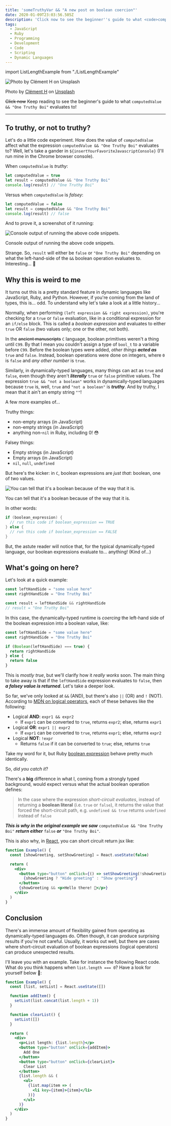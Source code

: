 ```yaml
---
title: 'someTruthyVar && "A new post on boolean coercion"'
date: 2020-01-09T23:03:56.505Z
description: 'Click now to see the beginner''s guide to what <code>computedValue && "One Truthy Boi"</code> evaluates to!'
tags:
  - JavaScript
  - Ruby
  - Programming
  - Development
  - Code
  - Scripting
  - Dynamic Languages
---
```


import ListLengthExample from "./ListLengthExample"

![Photo by Clément H on Unsplash](./hero-image.jpg)

<figcaption>
  Photo by <a href="https://unsplash.com/@clemhlrdt">Clément H</a> on <a href="https://unsplash.com/s/photos/javascript-plant">Unsplash</a>
</figcaption>

~~Click now~~ Keep reading to see the beginner's guide to what `computedValue && "One Truthy Boi"` evaluates to!

---

## To truthy, or not to truthy?

Let's do a little code experiment.
How does the value of `computedValue` affect what the expression `computedValue && "One Truthy Boi"` evaluates to?
Well, let's take a gander in `${insertYourFavoriteJavascriptConsole}` (I'll run mine in the Chrome browser console).

When `computedValue` is _truthy_:

```js
let computedValue = true
let result = computedValue && "One Truthy Boi"
console.log(result) // "One Truthy Boi"
```

Versus when `computedValue` is _falsey_:

```js
let computedValue = false
let result = computedValue && "One Truthy Boi"
console.log(result) // false
```

And to prove it, a screenshot of it running:

![Console output of running the above code snippets.](./console-output.png)

<figcaption>
  Console output of running the above code snippets.
</figcaption>

Strange.
So, `result` will either be `false` or `"One Truthy Boi"` depending on what the left-hand-side of the `&&` boolean operation evaluates to.
Interesting... 🤔

## Why this is weird to me

It turns out this is a pretty standard feature in dynamic languages like JavaScript, Ruby, and Python.
However, if you're coming from the land of types, this is... odd.
To understand why let's take a look at a little history...

Normally, when performing `(left expression && right expression)`, you're checking for a `true` or `false` evaluation, like in a conditional expression for an `if/else` block.
This is called a _boolean expression_ and evaluates to either `true` OR `false` (two values only; one or the other, not both).

In the ~~ancient manuscripts~~ `C` language, boolean primitives weren't a thing until `C99`.
By that I mean you couldn't assign a type of `bool_t` to a variable before `C99`.
Before the boolean types were added, _other things_ **_acted as_** `true` and `false`.
Instead, boolean operations were done on integers, where `0` is `false` and _any other number_ is `true`.

Similarly, in dynamically-typed languages, many things can act as `true` and `false`, even though they aren't **_literally_** `true` or `false` primitive values.
The expression `true && "not a boolean"` works in dynamically-typed languages because `true` is, well, `true` and `"not a boolean"` is **_truthy_**.
And by truthy, I mean that it ain't an empty string `""`!

A few more examples of...

Truthy things:

- non-empty arrays (in JavaScript)
- non-empty strings (in JavaScript)
- anything non-`nil` in Ruby, including 0! 😳

Falsey things:

- Empty strings (in JavaScript)
- Empty arrays (in JavaScript)
- `nil`, `null`, `undefined`

But here's the kicker: in `C`, boolean expressions are _just that_: boolean, one of two values.

![You can tell that it's a boolean because of the way that it is.](./boolean.png)

<figcaption>
  You can tell that it's a boolean because of the way that it is.
</figcaption>

In other words:

```c
if (boolean_expression) {
  // run this code if boolean_expression == TRUE
} else {
  // run this code if boolean_expression == FALSE
}
```

But, the astute reader will notice that, for the typical dynamically-typed language, our boolean expressions evaluate to... anything! (Kind of...)

## What's going on here?

Let's look at a quick example:

```js
const leftHandSide = "some value here"
const rightHandSide = "One Truthy Boi"

const result = leftHandSide && rightHandSide
// result = "One Truthy Boi"
```

In this case, the dynamically-typed runtime is _coercing_ the left-hand side of the boolean expression into a boolean value, like:

```js
const leftHandSide = "some value here"
const rightHandSide = "One Truthy Boi"

if (Boolean(leftHandSide) === true) {
  return rightHandSide
} else {
  return false
}
```

This is _mostly true_, but we'll clarify how it _really works_ soon.
The main thing to take away is that if the `leftHandSide` expression evaluates to `false`, then **_a falsey value is returned_**.
Let's take a deeper look.

So far, we've only looked at `&&` (AND), but there's also `||` (OR) and `!` (NOT).
According to [MDN on logical operators](https://developer.mozilla.org/en-US/docs/Web/JavaScript/Reference/Operators/Logical_Operators#Description), each of these behaves like the following:

- Logical **AND**: `expr1 && expr2`
  - If `expr1` can be converted to `true`, returns `expr2`; else, returns `expr1`
- Logical **OR**: `expr1 || expr2`
  - If `expr1` can be converted to `true`, returns `expr1`; else, returns `expr2`
- Logical **NOT**: `!expr`
  - Returns `false` if it can be converted to `true`; else, returns `true`

Take my word for it, but Ruby [boolean expression](http://ruby-doc.com/docs/ProgrammingRuby/html/tut_expressions.html#UF) behave pretty much identically.

So, _did you catch it_?

There's a **big** difference in what I, coming from a strongly typed background, would expect versus what the actual boolean operation defines:

> In the case where the expression _short-circuit evaluates_, instead of returning a **boolean literal** (i.e. `true` or `false`), it returns the value that forced the short-circuit path, e.g. `undefined && true` returns `undefined` instead of `false`

**_This is why in the original example we saw_** `computedValue && "One Truthy Boi"` **_return either_** `false` **_or_** `"One Truthy Boi"`.

This is also why, in [React](https://reactjs.org/docs/conditional-rendering.html#inline-if-with-logical--operator), you can short circuit return jsx like:

```jsx
function Example() {
  const [showGreeting, setShowGreeting] = React.useState(false)

  return (
    <div>
      <button type="button" onClick={() => setShowGreeting(!showGreeting)}>
        {showGreeting ? "Hide greeting" : "Show greeting"}
      </button>
      {showGreeting && <p>Hello there! 👋</p>}
    </div>
  )
}
```

## Conclusion

There's an immense amount of flexibility gained from operating as dynamically-typed languages do.
Often though, it can produce surprising results if you're not careful.
Usually, it works out well, but there are cases where short-circuit evaluation of boolean expressions (logical operators) can produce unexpected results.

I'll leave you with an example.
Take for instance the following React code.
What do you think happens when `list.length === 0`?
Have a look for yourself below 👀:

```jsx
function Example() {
  const [list, setList] = React.useState([])

  function addItem() {
    setList(list.concat(list.length + 1))
  }

  function clearList() {
    setList([])
  }

  return (
    <div>
      <p>List length: {list.length}</p>
      <button type="button" onClick={addItem}>
        Add One
      </button>
      <button type="button" onClick={clearList}>
        Clear List
      </button>
      {list.length && (
        <ul>
          {list.map(item => (
            <li key={item}>{item}</li>
          ))}
        </ul>
      )}
    </div>
  )
}
```

<Example caption="An interactive example with the ability to change the list">
  <ListLengthExample />
</Example>
